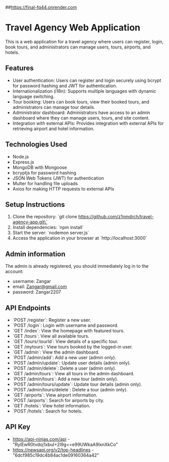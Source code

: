 ##https://final-fq44.onrender.com

# Travel Agency Web Application

This is a web application for a travel agency where users can register, login, book tours, and administrators can manage users, tours, airports, and hotels.

## Features

- User authentication: Users can register and login securely using bcrypt for password hashing and JWT for authentication.
- Internationalization (i18n): Supports multiple languages with dynamic language switching.
- Tour booking: Users can book tours, view their booked tours, and administrators can manage tour details.
- Administrator dashboard: Administrators have access to an admin dashboard where they can manage users, tours, and site content.
- Integration with external APIs: Provides integration with external APIs for retrieving airport and hotel information.

## Technologies Used

- Node.js
- Express.js
- MongoDB with Mongoose
- bcryptjs for password hashing
- JSON Web Tokens (JWT) for authentication
- Multer for handling file uploads
- Axios for making HTTP requests to external APIs

## Setup Instructions

1. Clone the repository: \`git clone https://github.com/z1nmdrch/travel-agency-app.git\`
2. Install dependencies: \`npm install\`
3. Start the server: \`nodemon server.js\`
5. Access the application in your browser at \`http://localhost:3000\`

## Admin information

The admin is already registered, you should immediately log in to the account:

- username: Zangar
- email: Zangar@gmail.com
- password: Zangar2207

## API Endpoints

- \`POST /register\`: Register a new user.
- \`POST /login\`: Login with username and password.
- \`GET /index\`: View the homepage with featured tours.
- \`GET /tours\`: View all available tours.
- \`GET /tours/:tourId\`: View details of a specific tour.
- \`GET /mytours\`: View tours booked by the logged-in user.
- \`GET /admin\`: View the admin dashboard.
- \`POST /admin/add\`: Add a new user (admin only).
- \`POST /admin/update\`: Update user details (admin only).
- \`POST /admin/delete\`: Delete a user (admin only).
- \`GET /admin/tours\`: View all tours in the admin dashboard.
- \`POST /admin/tours\`: Add a new tour (admin only).
- \`POST /admin/tours/update\`: Update tour details (admin only).
- \`POST /admin/tours/delete\`: Delete a tour (admin only).
- \`GET /airports\`: View airport information.
- \`POST /airports\`: Search for airports by city.
- \`GET /hotels\`: View hotel information.
- \`POST /hotels\`: Search for hotels.

## API Key 
- https://api-ninjas.com/api - "RylEwR0tvdoj1xbuI+2l9g==e99UWkaA9lxnXkCo"
- https://newsapi.org/v2/top-headlines - "6dcf985c19dc4b84ac1de09160364a42"
